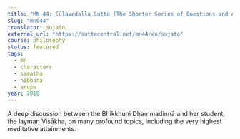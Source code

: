 ```yaml
---
title: "MN 44: Cūḷavedalla Sutta (The Shorter Series of Questions and Answers)"
slug: "mn044"
translator: sujato
external_url: "https://suttacentral.net/mn44/en/sujato"
course: philosophy
status: featured
tags:
  - mn
  - characters
  - samatha
  - nibbana
  - arupa
year: 2018
---
```


A deep discussion between the Bhikkhuni Dhammadinnā and her student, the layman Visākha, on many profound topics, including the very highest meditative attainments.
